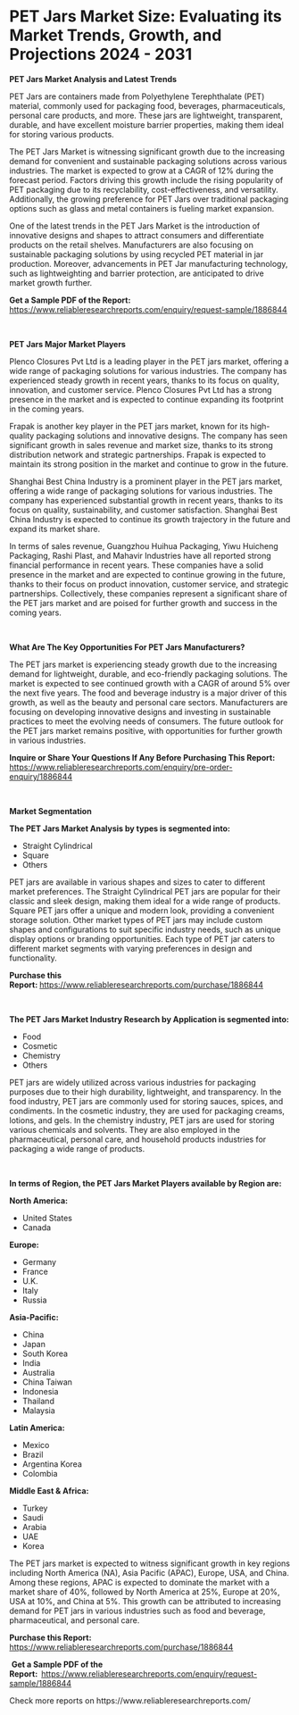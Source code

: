 <p><h1>PET Jars Market Size: Evaluating its Market Trends, Growth, and Projections 2024 - 2031</h1></p><p><strong>PET Jars Market Analysis and Latest Trends</strong></p>
<p><p>PET Jars are containers made from Polyethylene Terephthalate (PET) material, commonly used for packaging food, beverages, pharmaceuticals, personal care products, and more. These jars are lightweight, transparent, durable, and have excellent moisture barrier properties, making them ideal for storing various products.</p><p>The PET Jars Market is witnessing significant growth due to the increasing demand for convenient and sustainable packaging solutions across various industries. The market is expected to grow at a CAGR of 12% during the forecast period. Factors driving this growth include the rising popularity of PET packaging due to its recyclability, cost-effectiveness, and versatility. Additionally, the growing preference for PET Jars over traditional packaging options such as glass and metal containers is fueling market expansion.</p><p>One of the latest trends in the PET Jars Market is the introduction of innovative designs and shapes to attract consumers and differentiate products on the retail shelves. Manufacturers are also focusing on sustainable packaging solutions by using recycled PET material in jar production. Moreover, advancements in PET Jar manufacturing technology, such as lightweighting and barrier protection, are anticipated to drive market growth further.</p></p>
<p><strong>Get a Sample PDF of the Report:&nbsp;</strong> <a href="https://www.reliableresearchreports.com/enquiry/request-sample/1886844">https://www.reliableresearchreports.com/enquiry/request-sample/1886844</a></p>
<p>&nbsp;</p>
<p><strong>PET Jars Major Market Players</strong></p>
<p><p>Plenco Closures Pvt Ltd is a leading player in the PET jars market, offering a wide range of packaging solutions for various industries. The company has experienced steady growth in recent years, thanks to its focus on quality, innovation, and customer service. Plenco Closures Pvt Ltd has a strong presence in the market and is expected to continue expanding its footprint in the coming years.</p><p>Frapak is another key player in the PET jars market, known for its high-quality packaging solutions and innovative designs. The company has seen significant growth in sales revenue and market size, thanks to its strong distribution network and strategic partnerships. Frapak is expected to maintain its strong position in the market and continue to grow in the future.</p><p>Shanghai Best China Industry is a prominent player in the PET jars market, offering a wide range of packaging solutions for various industries. The company has experienced substantial growth in recent years, thanks to its focus on quality, sustainability, and customer satisfaction. Shanghai Best China Industry is expected to continue its growth trajectory in the future and expand its market share.</p><p>In terms of sales revenue, Guangzhou Huihua Packaging, Yiwu Huicheng Packaging, Rashi Plast, and Mahavir Industries have all reported strong financial performance in recent years. These companies have a solid presence in the market and are expected to continue growing in the future, thanks to their focus on product innovation, customer service, and strategic partnerships. Collectively, these companies represent a significant share of the PET jars market and are poised for further growth and success in the coming years.</p></p>
<p>&nbsp;</p>
<p><strong>What Are The Key Opportunities For PET Jars Manufacturers?</strong></p>
<p><p>The PET jars market is experiencing steady growth due to the increasing demand for lightweight, durable, and eco-friendly packaging solutions. The market is expected to see continued growth with a CAGR of around 5% over the next five years. The food and beverage industry is a major driver of this growth, as well as the beauty and personal care sectors. Manufacturers are focusing on developing innovative designs and investing in sustainable practices to meet the evolving needs of consumers. The future outlook for the PET jars market remains positive, with opportunities for further growth in various industries.</p></p>
<p><strong>Inquire or Share Your Questions If Any Before Purchasing This Report:</strong> <a href="https://www.reliableresearchreports.com/enquiry/pre-order-enquiry/1886844">https://www.reliableresearchreports.com/enquiry/pre-order-enquiry/1886844</a></p>
<p>&nbsp;</p>
<p><strong>Market Segmentation</strong></p>
<p><strong>The PET Jars Market Analysis by types is segmented into:</strong></p>
<p><ul><li>Straight Cylindrical</li><li>Square</li><li>Others</li></ul></p>
<p><p>PET jars are available in various shapes and sizes to cater to different market preferences. The Straight Cylindrical PET jars are popular for their classic and sleek design, making them ideal for a wide range of products. Square PET jars offer a unique and modern look, providing a convenient storage solution. Other market types of PET jars may include custom shapes and configurations to suit specific industry needs, such as unique display options or branding opportunities. Each type of PET jar caters to different market segments with varying preferences in design and functionality.</p></p>
<p><strong>Purchase this Report:&nbsp;</strong><a href="https://www.reliableresearchreports.com/purchase/1886844">https://www.reliableresearchreports.com/purchase/1886844</a></p>
<p>&nbsp;</p>
<p><strong>The PET Jars Market Industry Research by Application is segmented into:</strong></p>
<p><ul><li>Food</li><li>Cosmetic</li><li>Chemistry</li><li>Others</li></ul></p>
<p><p>PET jars are widely utilized across various industries for packaging purposes due to their high durability, lightweight, and transparency. In the food industry, PET jars are commonly used for storing sauces, spices, and condiments. In the cosmetic industry, they are used for packaging creams, lotions, and gels. In the chemistry industry, PET jars are used for storing various chemicals and solvents. They are also employed in the pharmaceutical, personal care, and household products industries for packaging a wide range of products.</p></p>
<p>&nbsp;</p>
<p><strong>In terms of Region, the PET Jars Market Players available by Region are:</strong></p>
<p>
    <p> <strong> North America: </strong>
        <ul>
            <li>United States</li>
            <li>Canada</li>
        </ul>
        </p> 
    <p> <strong> Europe: </strong>
        <ul>
            <li>Germany</li>
            <li>France</li>
            <li>U.K.</li>
            <li>Italy</li>
            <li>Russia</li>
        </ul>
        </p> 
    <p> <strong> Asia-Pacific: </strong>
        <ul>
            <li>China</li>
            <li>Japan</li>
            <li>South Korea</li>
            <li>India</li>
            <li>Australia</li>
            <li>China Taiwan</li>
            <li>Indonesia</li>
            <li>Thailand</li>
            <li>Malaysia</li>
        </ul>
        </p> 
    <p> <strong> Latin America: </strong>
        <ul>
            <li>Mexico</li>
            <li>Brazil</li>
            <li>Argentina Korea</li>
            <li>Colombia</li>
        </ul>
        </p> 
    <p> <strong> Middle East & Africa: </strong>
        <ul>
            <li>Turkey</li>
            <li>Saudi</li>
            <li>Arabia</li>
            <li>UAE</li>
            <li>Korea</li>
        </ul>
    </p>
    </p>
<p><p>The PET jars market is expected to witness significant growth in key regions including North America (NA), Asia Pacific (APAC), Europe, USA, and China. Among these regions, APAC is expected to dominate the market with a market share of 40%, followed by North America at 25%, Europe at 20%, USA at 10%, and China at 5%. This growth can be attributed to increasing demand for PET jars in various industries such as food and beverage, pharmaceutical, and personal care.</p></p>
<p><strong>Purchase this Report: </strong><a href="https://www.reliableresearchreports.com/purchase/1886844">https://www.reliableresearchreports.com/purchase/1886844</a></p>
<p>&nbsp;<strong>Get a Sample PDF of the Report:&nbsp;&nbsp;</strong><a href="https://www.reliableresearchreports.com/enquiry/request-sample/1886844">https://www.reliableresearchreports.com/enquiry/request-sample/1886844</a></p>
<p><strong></strong></p>
<p>Check more reports on https://www.reliableresearchreports.com/</p>